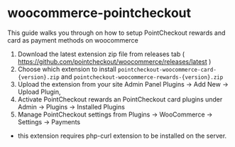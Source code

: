 # woocommerce-pointcheckout

This guide walks you through on how to setup PointCheckout rewards and card as payment methods on woocommerce

1. Download the latest extension zip file from releases tab ( https://github.com/pointcheckout/woocommerce/releases/latest ) 
2. Choose which extension to install `pointcheckout-woocommerce-card-{version}.zip` and `pointcheckout-woocommerce-rewards-{version}.zip`
3. Upload the extension from your site Admin Panel Plugins -> Add New -> Upload Plugin, 
4. Activate PointCheckout rewards an PointCheckout card plugins under Admin -> Plugins -> Installed Plugins
5. Manage PointCheckout settings from Plugins -> WooCommerce -> Settings -> Payments


 * this extension requires php-curl extension to be installed on the server.
